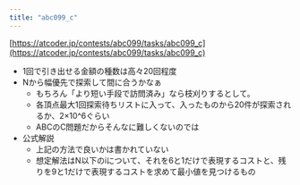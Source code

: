```yaml
---
title: "abc099_c"
---
```


[https://atcoder.jp/contests/abc099/tasks/abc099_c](https://atcoder.jp/contests/abc099/tasks/abc099_c)
- 1回で引き出せる金額の種数は高々20回程度
- Nから幅優先で探索して間に合うかなぁ
    - もちろん「より短い手段で訪問済み」なら枝刈りするとして。
    - 各頂点最大1回探索待ちリストに入って、入ったものから20件が探索されるか、2×10^6ぐらい
    - ABCのC問題だからそんなに難しくないのでは
- 公式解説
    - 上記の方法で良いかは書かれていない
    - 想定解法はN以下のiについて、それを6と1だけで表現するコストと、残りを9と1だけで表現するコストを求めて最小値を見つけるもの

